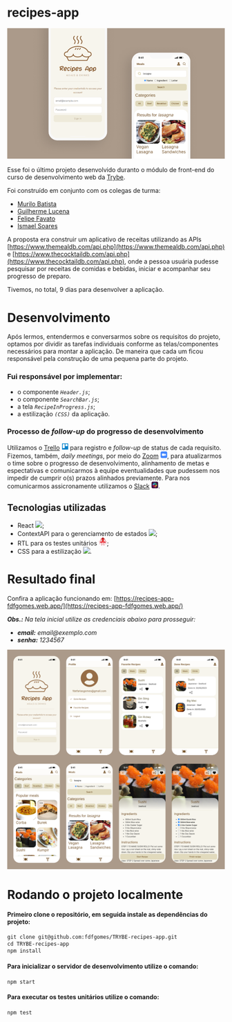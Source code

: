 # recipes-app

<img src="preview/banner.png" />

Esse foi o último projeto desenvolvido duranto o módulo de front-end do curso de desenvolvimento web da [Trybe](https://www.betrybe.com/).

Foi construído em conjunto com os colegas de turma:

- [Murilo Batista](https://github.com/MuriloBatista)
- [Guilherme Lucena](https://github.com/Gui-lfm)
- [Felipe Favato](https://github.com/FelipeFavato)
- [Ismael Soares](https://github.com/ismasoares)

A proposta era construir um aplicativo de receitas utilizando as APIs [https://www.themealdb.com/api.php](https://www.themealdb.com/api.php) e [https://www.thecocktaildb.com/api.php](https://www.thecocktaildb.com/api.php), onde a pessoa usuária pudesse pesquisar por receitas de comidas e bebidas, iniciar e acompanhar seu progresso de preparo.

Tivemos, no total, 9 dias para desenvolver a aplicação.

# Desenvolvimento

Após lermos, entendermos e conversarmos sobre os requisitos do projeto, optamos por dividir as tarefas individuais conforme as telas/componentes necessários para montar a aplicação. De maneira que cada um ficou responsável pela construção de uma pequena parte do projeto.

### Fui responsável por implementar:

- o componente _`Header.js`_;
- o componente _`SearchBar.js`_;
- a tela _`RecipeInProgress.js`_;
- a estilização _`(CSS)`_ da aplicação.

### Processo de _follow-up_ do progresso de desenvolvimento

Utilizamos o [Trello](https://trello.com/) <img src="preview/trello.png" height="16em" /> para registro e _follow-up_ de status de cada requisito. Fizemos, também, _daily meetings_, por meio do [Zoom](https://zoom.us/) <img src="preview/zoom.png" height="16em" />, para atualizarmos o time sobre o progresso de desenvolvimento, alinhamento de metas e espectativas e comunicarmos à equipe eventualidades que pudessem nos impedir de cumprir o(s) prazos alinhados previamente. Para nos comunicarmos assicronamente utilizamos o [Slack](https://slack.com/intl/pt-br) <img src="preview/slack.png" height="16em" />.

## Tecnologias utilizadas

- React <img src="https://skillicons.dev/icons?i=react" height="19em" />;
- ContextAPI para o gerenciamento de estados <img src="https://skillicons.dev/icons?i=react" height="19em" />;
- RTL para os testes unitários <img src="preview/rtl.png" height="19em" />;
- CSS para a estilização <img src="https://skillicons.dev/icons?i=css" height="19em" />.

# Resultado final

Confira a aplicação funcionando em: [https://recipes-app-fdfgomes.web.app/](https://recipes-app-fdfgomes.web.app/)

_**Obs.:** Na tela inicial utilize as credenciais abaixo para prosseguir:_

- _**email:** email@exemplo.com_
- _**senha:** 1234567_

<img src="preview/screenshots.png" />

<br />

# Rodando o projeto localmente

#### Primeiro clone o repositório, em seguida instale as dependências do projeto:

```
git clone git@github.com:fdfgomes/TRYBE-recipes-app.git
cd TRYBE-recipes-app
npm install
```

#### Para **inicializar o servidor de desenvolvimento** utilize o comando:

```
npm start
```

#### Para executar os testes unitários utilize o comando:

```
npm test
```
